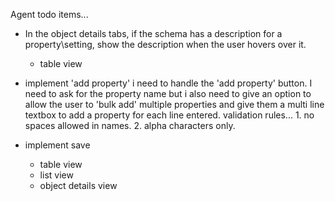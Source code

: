 Agent todo items...

- In the object details tabs, if the schema has a description for 
a property\setting, show the description when the user hovers over it. 
    - table view
 
- implement 'add property' 
i need to handle the 'add property' button. I need to ask for the property name but i also need to give an option to allow the user to 'bulk add' multiple properties and give them a multi line textbox to add a property for each line entered. validation rules... 1. no spaces allowed in names. 2. alpha characters only.

- implement save    
    - table view
    - list view
    - object details view
 
